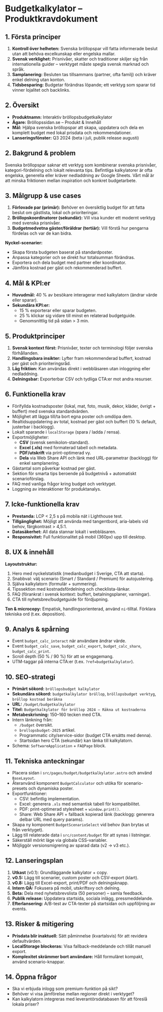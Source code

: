 # Budgetkalkylator – Produktkravdokument

## 1. Första principer

1. **Kontroll över helheten:** Svenska bröllopspar vill fatta informerade beslut utan att behöva excelkunskap eller engelska mallar.
2. **Svensk verklighet:** Prisnivåer, skatter och traditioner skiljer sig från internationella guider – verktyget måste spegla svensk marknad och språk.
3. **Samplanering:** Besluten tas tillsammans (partner, ofta familj) och kräver enkel delning utan konton.
4. **Tidsbesparing:** Budgetar förändras löpande; ett verktyg som sparar tid vinner lojalitet och backlinks.

## 2. Översikt

- **Produktnamn:** Interaktiv bröllopsbudgetkalkylator
- **Ägare:** Bröllopssidan.se – Produkt & Innehåll
- **Mål:** Hjälpa svenska bröllopspar att skapa, uppdatera och dela en komplett budget med lokal prisdata och rekommendationer.
- **Lanseringsfönster:** Q3 2024 (beta i juli, publik release augusti)

## 2. Bakgrund & problem

Svenska bröllopspar saknar ett verktyg som kombinerar svenska prisnivåer, kategori-fördelning och lokalt relevanta tips. Befintliga kalkylatorer är ofta engelska, generella eller kräver nedladdning av Google Sheets. Vårt mål är att minska friktionen mellan inspiration och konkret budgetarbete.

## 3. Målgrupp & use cases

1. **Förlovade par (primär):** Behöver en översiktlig budget för att fatta beslut om gästlista, lokal och prioriteringar.
2. **Bröllopskoordinatorer (sekundär):** Vill visa kunder ett modernt verktyg med svenska prisnivåer.
3. **Budgetmedvetna gäster/föräldrar (tertiär):** Vill förstå hur pengarna fördelas och var de kan bidra.

**Nyckel-scenarier:**

- Skapa första budgeten baserat på standardposter.
- Anpassa kategorier och se direkt hur totalsumman förändras.
- Exportera och dela budget med partner eller koordinator.
- Jämföra kostnad per gäst och rekommenderad buffert.

## 4. Mål & KPI:er

- **Huvudmål:** 40 % av besökare interagerar med kalkylatorn (ändrar värde eller sparar).
- **Sekundära KPI:er:**
  - 15 % exporterar eller sparar budgeten.
  - 25 % klickar sig vidare till minst en relaterad budgetguide.
  - Genomsnittlig tid på sidan > 3 min.

## 5. Produktprinciper

1. **Svensk kontext först:** Prisnivåer, texter och terminologi följer svenska förhållanden.
2. **Handlingsbara insikter:** Lyfter fram rekommenderad buffert, kostnad per gäst och prioriteringsråd.
3. **Låg friktion:** Kan användas direkt i webbläsaren utan inloggning eller nedladdning.
4. **Delningsbar:** Exporterbar CSV och tydliga CTA:er mot andra resurser.

## 6. Funktionella krav

- Förifyllda kostnadsposter (lokal, mat, foto, musik, dekor, kläder, övrigt + buffert) med svenska standardvärden.
- Möjlighet att lägga till/ta bort egna poster och omdöpa dem.
- Realtidsuppdatering av total, kostnad per gäst och buffert (10 % default, justerbar i backlogg).
- Lokalt sparande i `localStorage` (spara / ladda / rensa).
- Exportmöjligheter:
  - **CSV** (svensk semikolon-standard).
  - **Excel (.xls)** med formaterad tabell och metadata.
  - **PDF/utskrift** via print-optimerad vy.
  - **Dela** via Web Share API och länk med URL-parametrar (backlogg) för enkel samplanering.
- Gästantal som påverkar kostnad per gäst.
- Sektion för smarta tips beroende på budgetnivå + automatiskt scenarioförslag.
- FAQ med vanliga frågor kring budget och verktyget.
- Loggning av interaktioner för produktanalys.

## 7. Icke-funktionella krav

- **Prestanda:** LCP < 2,5 s på mobila nät i Lighthouse test.
- **Tillgänglighet:** Möjligt att använda med tangentbord, aria-labels vid behov, färgkontrast > 4,5:1.
- **Datasäkerhet:** All data stannar lokalt i webbläsaren.
- **Responsivitet:** Full funktionalitet på mobil (360px) upp till desktop.

## 8. UX & innehåll

**Layoutstruktur:**

1. Hero med nyckelstatistik (medianbudget i Sverige, CTA att starta).
2. Snabbval: välj scenario (Smart / Standard / Premium) för autojustering.
3. Själva kalkylatorn (formulär + summering).
4. Tipssektion med kostnadsfördelning och checklista-länkar.
5. FAQ (förankrat i svensk kontext: buffert, betalningsplaner, varningar).
6. CTA till nyhetsbrev/budgetguide för fördjupning.

**Ton & microcopy:** Empatisk, handlingsorienterad, använd `ni`-tilltal. Förklara tekniska ord (t.ex. deposition).

## 9. Analys & spårning

- Event `budget_calc_interact` när användare ändrar värde.
- Event `budget_calc_save`, `budget_calc_export`, `budget_calc_share`, `budget_calc_print`.
- Scroll depth (50 % / 90 %) för att se engagemang.
- UTM-taggar på interna CTA:er (t.ex. `?ref=budgetkalkylator`).

## 10. SEO-strategi

- **Primärt sökord:** `bröllopsbudget kalkylator`
- **Sekundära sökord:** `budgetkalkylator bröllop`, `bröllopsbudget verktyg`, `bröllop kostnad beräkna`
- **URL:** `/budget/budgetkalkylator`
- **Titel:** `Budgetkalkylator för bröllop 2024 – Räkna ut kostnaderna`
- **Metabeskrivning:** 150–160 tecken med CTA.
- Intern länkning från:
  - `/budget` översikt.
  - `brollopsbudget-2025` artikel.
  - Programmatic city/service-sidor (budget CTA ersätts med denna).
  - Startsidan hero CTA (sekundär) kan länka till kalkylatorn.
- Schema: `SoftwareApplication` + `FAQPage` block.

## 11. Tekniska anteckningar

- Placera sidan i `src/pages/budget/budgetkalkylator.astro` och använd `BaseLayout`.
- Återanvänd komponent `BudgetCalculator` och utöka för scenario-presets och dynamiska poster.
- Exportfunktioner:
  - CSV: befintlig implementation.
  - Excel: generera `.xls` med semantisk tabell för kompatibilitet.
  - PDF: print-optimerad stylesheet + `window.print()`.
  - Share: Web Share API + fallback kopierad länk (backlogg: generera delbar URL med query params).
- Skapa ny komponent `BudgetScenarioSelect` vid behov (kan brytas ut från verktyget).
- Lägg till relaterade data i `src/content/budget` för att synas i listningar.
- Säkerställ mörkt läge via globala CSS-variabler.
- Möjliggör versionsmigrering av sparad data (v2 → v3 etc.).

## 12. Lanseringsplan

1. **Utkast** (v0.1): Grundläggande kalkylator + copy.
2. **v0.5:** Lägg till scenarier, custom poster och CSV-export (klart).
3. **v0.8:** Lägg till Excel-export, print/PDF och delningsknapp.
4. **Intern QA:** Fokusera på mobil, utskriftsvy och delning.
5. **Beta:** Dela med nyhetsbrevslista (50 personer) – samla feedback.
6. **Publik release:** Uppdatera startsida, sociala inlägg, pressmeddelande.
7. **Efterlansering:** A/B-test av CTA-texter på startsidan och uppföljning av events.

## 13. Risker & mitigering

- **Prisdata blir inaktuell:** Sätt påminnelse (kvartalsvis) för att revidera defaultvärden.
- **LocalStorage blockeras:** Visa fallback-meddelande och tillåt manuell export.
- **Komplexitet skrämmer bort användare:** Håll formuläret kompakt, använd scenario-knappar.

## 14. Öppna frågor

- Ska vi erbjuda inlogg som premium-funktion på sikt?
- Behöver vi visa jämförelse mellan regioner direkt i verktyget?
- Kan kalkylatorn integreras med leverantörsdatabasen för att föreslå lokala priser?
